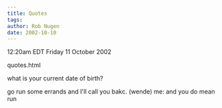 ```yaml
---
title: Quotes
tags: 
author: Rob Nugen
date: 2002-10-10
---
```


<p class=date>12:20am EDT Friday 11 October 2002</p>

<p>quotes.html

what is your current date of birth?

go run some errands and I'll call you bakc.  (wende)   me: and you do
mean run
</p>
